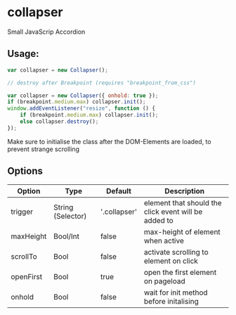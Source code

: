 # collapser
Small JavaScrip Accordion

## Usage:

```JavaScript 
var collapser = new Collapser();

// destroy after Breakpoint (requires "breakpoint_from_css")

var collapser = new Collapser({ onhold: true });
if (breakpoint.medium.max) collapser.init();
window.addEventListener("resize", function () {
    if (breakpoint.medium.max) collapser.init();
    else collapser.destroy();
});
```

Make sure to initialise the class after the DOM-Elements are loaded, to prevent strange scrolling

## Options

|Option|Type|Default|Description|
|-|-|-|-
|trigger|String (Selector)|'.collapser'|element that should the click event will be added to| 
|maxHeight|Bool/Int|false|max-height of element when active| 
|scrollTo|Bool|false|activate scrolling to element on click| 
|openFirst|Bool|true|open the first element on pageload| 
|onhold|Bool|false|wait for init method before initalising|

